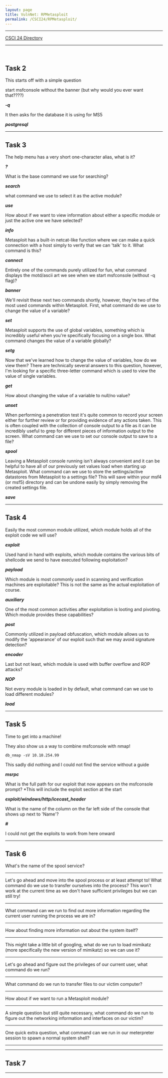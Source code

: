 ```yaml
---
layout: page
title: VulnNet: RPMetasploit
permalink: /CSCI24/RPMetasploit/
---
```


---

[CSCI 24 Directory](https://zacvr.github.io/CSCI24/)
<br/>

---
<br/>


Task 2
---

This starts off with a simple question

start msfconsole without the banner (but why would you ever want that????)

***-q***

It then asks for the database it is using for MS5

***postgresql***

---
Task 3
---

The help menu has a very short one-character alias, what is it?

***?***


What is the base command we use for searching? 

***search***


what command we use to select it as the active module?

***use***


How about if we want to view information about either a specific module or just the active one we have selected?

***info***


Metasploit has a built-in netcat-like function where we can make a quick connection with a host simply to verify that we can 'talk' to it. What command is this? 

***connect***


Entirely one of the commands purely utilized for fun, what command displays the motd/ascii art we see when we start msfconsole (without -q flag)?

***banner***


We'll revisit these next two commands shortly, however, they're two of the most used commands within Metasploit. First, what command do we use to change the value of a variable?

***set***



Metasploit supports the use of global variables, something which is incredibly useful when you're specifically focusing on a single box. What command changes the value of a variable globally? 

***setg***


Now that we've learned how to change the value of variables, how do we view them? There are technically several answers to this question, however, I'm looking for a specific three-letter command which is used to view the value of single variables.

***get***




How about changing the value of a variable to null/no value?

***unset***




When performing a penetration test it's quite common to record your screen either for further review or for providing evidence of any actions taken. This is often coupled with the collection of console output to a file as it can be incredibly useful to grep for different pieces of information output to the screen. What command can we use to set our console output to save to a file?

***spool***



Leaving a Metasploit console running isn't always convenient and it can be helpful to have all of our previously set values load when starting up Metasploit. What command can we use to store the settings/active datastores from Metasploit to a settings file? This will save within your msf4 (or msf5) directory and can be undone easily by simply removing the created settings file. 

***save***


---
Task 4
---

Easily the most common module utilized, which module holds all of the exploit code we will use?

***exploit***


Used hand in hand with exploits, which module contains the various bits of shellcode we send to have executed following exploitation?

***payload***

Which module is most commonly used in scanning and verification machines are exploitable? This is not the same as the actual exploitation of course. 

***auxiliary***


One of the most common activities after exploitation is looting and pivoting. Which module provides these capabilities?

***post***


Commonly utilized in payload obfuscation, which module allows us to modify the 'appearance' of our exploit such that we may avoid signature detection?

***encoder***


Last but not least, which module is used with buffer overflow and ROP attacks?

***NOP***


Not every module is loaded in by default, what command can we use to load different modules? 

***load***



---
Task 5
---

Time to get into a machine!

They also show us a way to combine msfconsole with nmap!

```db_nmap -sV 10.10.254.99```

This sadly did nothing and I could not find the service without a guide

***msrpc***


What is the full path for our exploit that now appears on the msfconsole prompt? *This will include the exploit section at the start

***exploit/windows/http/icecast_header***


What is the name of the column on the far left side of the console that shows up next to 'Name'?

***#***




I could not get the exploits to work from here onward

---
Task 6
---

What's the name of the spool service? 

***



Let's go ahead and move into the spool process or at least attempt to! What command do we use to transfer ourselves into the process? This won't work at the current time as we don't have sufficient privileges but we can still try!

***


What command can we run to find out more information regarding the current user running the process we are in?

***


How about finding more information out about the system itself?

***


This might take a little bit of googling, what do we run to load mimikatz (more specifically the new version of mimikatz) so we can use it? 

***


Let's go ahead and figure out the privileges of our current user, what command do we run?

***


What command do we run to transfer files to our victim computer?

***


How about if we want to run a Metasploit module?

***


A simple question but still quite necessary, what command do we run to figure out the networking information and interfaces on our victim?

***


One quick extra question, what command can we run in our meterpreter session to spawn a normal system shell? 

***

---
Task 7
---















***
